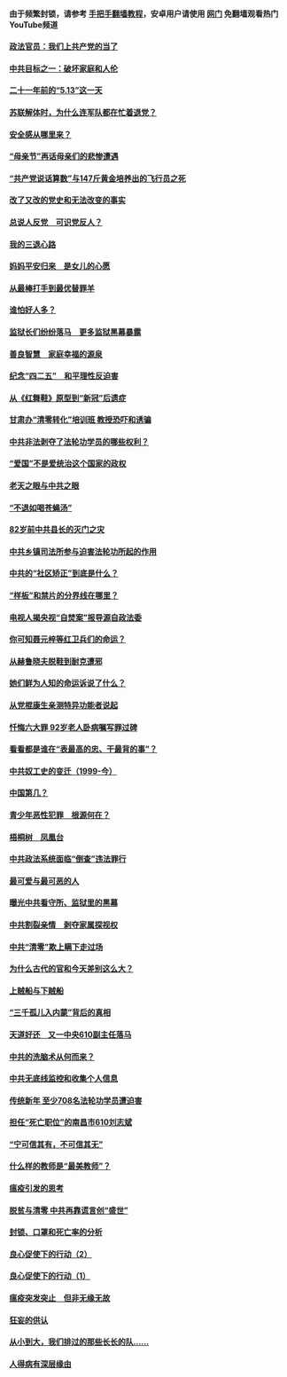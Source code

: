 #### 由于频繁封锁，请参考 [手把手翻墙教程](https://github.com/gfw-breaker/guides/wiki/)，安卓用户请使用 [网门](https://github.com/gfw-breaker/nogfw/blob/master/dl.md?t=05210301) 免翻墙观看热门YouTube频道 

#### [政法官员：我们上共产党的当了](../pages/19/425351.md?t=05210301) 

#### [中共目标之一：破坏家庭和人伦](../pages/19/424454.md?t=05210301) 

#### [二十一年前的“5.13”这一天](../pages/19/424814.md?t=05210301) 

#### [苏联解体时，为什么连军队都在忙着退党？](../pages/19/424335.md?t=05210301) 

#### [安全感从哪里来？](../pages/19/424336.md?t=05210301) 

#### [“母亲节”再话母亲们的悲惨遭遇](../pages/19/424234.md?t=05210301) 

#### [“共产党说话算数”与147斤黄金培养出的飞行员之死](../pages/19/424115.md?t=05210301) 

#### [改了又改的党史和无法改变的事实](../pages/19/424037.md?t=05210301) 

#### [总说人反党　可识党反人？](../pages/19/423820.md?t=05210301) 

#### [我的三退心路](../pages/19/423876.md?t=05210301) 

#### [妈妈平安归来　是女儿的心愿](../pages/19/423947.md?t=05210301) 

#### [从最棒打手到最优替罪羊](../pages/19/423819.md?t=05210301) 

#### [谁怕好人多？](../pages/19/423774.md?t=05210301) 

#### [监狱长们纷纷落马　更多监狱黑幕暴露](../pages/19/423787.md?t=05210301) 

#### [善良智慧　家庭幸福的源泉](../pages/19/423632.md?t=05210301) 

#### [纪念“四二五”　和平理性反迫害](../pages/19/423660.md?t=05210301) 

#### [从《红舞鞋》原型到“新冠”后遗症](../pages/19/423509.md?t=05210301) 

#### [甘肃办“清零转化”培训班 教授恐吓和诱骗](../pages/19/423498.md?t=05210301) 

#### [中共非法剥夺了法轮功学员的哪些权利？](../pages/19/423392.md?t=05210301) 

#### [“爱国”不是爱统治这个国家的政权](../pages/19/423029.md?t=05210301) 

#### [老天之眼与中共之眼](../pages/19/423378.md?t=05210301) 

#### [“不退如喝苍蝇汤”](../pages/19/423287.md?t=05210301) 

#### [82岁前中共县长的灭门之灾](../pages/19/423055.md?t=05210301) 

#### [中共乡镇司法所参与迫害法轮功所起的作用](../pages/19/423064.md?t=05210301) 

#### [中共的“社区矫正”到底是什么？](../pages/19/422870.md?t=05210301) 

#### [“样板”和禁片的分界线在哪里？](../pages/19/422704.md?t=05210301) 

#### [电视人揭央视“自焚案”报导源自政法委](../pages/19/422770.md?t=05210301) 

#### [你可知聂元梓等红卫兵们的命运？](../pages/19/422848.md?t=05210301) 

#### [从赫鲁晓夫脱鞋到耐克遭邪](../pages/19/422826.md?t=05210301) 

#### [她们鲜为人知的命运诉说了什么？](../pages/19/422754.md?t=05210301) 

#### [从党棍康生亲测特异功能者说起](../pages/19/422657.md?t=05210301) 

#### [忏悔六大罪 92岁老人卧病嘱写罪过碑](../pages/19/422750.md?t=05210301) 

#### [看看都是谁在“表最高的忠、干最背的事”？](../pages/19/422703.md?t=05210301) 

#### [中共奴工史的变迁（1999-今）](../pages/19/422656.md?t=05210301) 

#### [中国第几？](../pages/19/422496.md?t=05210301) 

#### [青少年恶性犯罪　根源何在？](../pages/19/422449.md?t=05210301) 

#### [梧桐树　凤凰台](../pages/19/422442.md?t=05210301) 

#### [中共政法系统面临“倒查”违法罪行](../pages/19/422497.md?t=05210301) 

#### [最可爱与最可恶的人](../pages/19/422448.md?t=05210301) 

#### [曝光中共看守所、监狱里的黑幕](../pages/19/422390.md?t=05210301) 

#### [中共割裂亲情　剥夺家属探视权](../pages/19/422364.md?t=05210301) 

#### [中共“清零”欺上瞒下走过场](../pages/19/422306.md?t=05210301) 

#### [为什么古代的官和今天差别这么大？](../pages/19/422228.md?t=05210301) 

#### [上贼船与下贼船](../pages/19/422276.md?t=05210301) 

#### [“三千孤儿入内蒙”背后的真相](../pages/19/422229.md?t=05210301) 

#### [天道好还　又一中央610副主任落马](../pages/19/422155.md?t=05210301) 

#### [中共的洗脑术从何而来？](../pages/19/422154.md?t=05210301) 

#### [中共无底线监控和收集个人信息](../pages/19/422039.md?t=05210301) 

#### [传统新年 至少708名法轮功学员遭迫害](../pages/19/421946.md?t=05210301) 

#### [担任“死亡职位”的南昌市610刘志斌](../pages/19/421957.md?t=05210301) 

#### [“宁可信其有，不可信其无”](../pages/19/421691.md?t=05210301) 

#### [什么样的教师是“最美教师”？](../pages/19/421755.md?t=05210301) 

#### [瘟疫引发的思考](../pages/19/421594.md?t=05210301) 

#### [脱贫与清零 中共再靠谎言创“盛世”](../pages/19/421590.md?t=05210301) 

#### [封锁、口罩和死亡率的分析](../pages/19/421495.md?t=05210301) 

#### [良心促使下的行动（2）](../pages/19/421361.md?t=05210301) 

#### [良心促使下的行动（1）](../pages/19/421302.md?t=05210301) 

#### [瘟疫突发突止　但非无缘无故](../pages/19/421281.md?t=05210301) 

#### [狂妄的供认](../pages/19/421199.md?t=05210301) 

#### [从小到大，我们排过的那些长长的队……](../pages/19/421243.md?t=05210301) 

#### [人得病有深层缘由](../pages/19/420864.md?t=05210301) 

